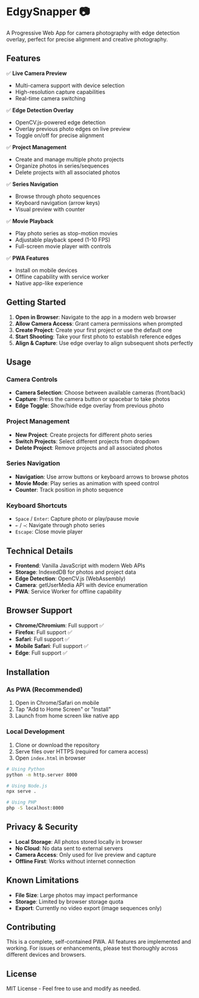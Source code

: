 # EdgySnapper 📷

A Progressive Web App for camera photography with edge detection overlay, perfect for precise alignment and creative photography.

## Features

✅ **Live Camera Preview**
- Multi-camera support with device selection
- High-resolution capture capabilities
- Real-time camera switching

✅ **Edge Detection Overlay**
- OpenCV.js-powered edge detection
- Overlay previous photo edges on live preview
- Toggle on/off for precise alignment

✅ **Project Management**
- Create and manage multiple photo projects
- Organize photos in series/sequences
- Delete projects with all associated photos

✅ **Series Navigation**
- Browse through photo sequences
- Keyboard navigation (arrow keys)
- Visual preview with counter

✅ **Movie Playback**
- Play photo series as stop-motion movies
- Adjustable playback speed (1-10 FPS)
- Full-screen movie player with controls

✅ **PWA Features**
- Install on mobile devices
- Offline capability with service worker
- Native app-like experience

## Getting Started

1. **Open in Browser**: Navigate to the app in a modern web browser
2. **Allow Camera Access**: Grant camera permissions when prompted
3. **Create Project**: Create your first project or use the default one
4. **Start Shooting**: Take your first photo to establish reference edges
5. **Align & Capture**: Use edge overlay to align subsequent shots perfectly

## Usage

### Camera Controls
- **Camera Selection**: Choose between available cameras (front/back)
- **Capture**: Press the camera button or spacebar to take photos
- **Edge Toggle**: Show/hide edge overlay from previous photo

### Project Management
- **New Project**: Create projects for different photo series
- **Switch Projects**: Select different projects from dropdown
- **Delete Project**: Remove projects and all associated photos

### Series Navigation
- **Navigation**: Use arrow buttons or keyboard arrows to browse photos
- **Movie Mode**: Play series as animation with speed control
- **Counter**: Track position in photo sequence

### Keyboard Shortcuts
- `Space` / `Enter`: Capture photo or play/pause movie
- `←` / `→`: Navigate through photo series
- `Escape`: Close movie player

## Technical Details

- **Frontend**: Vanilla JavaScript with modern Web APIs
- **Storage**: IndexedDB for photos and project data
- **Edge Detection**: OpenCV.js (WebAssembly)
- **Camera**: getUserMedia API with device enumeration
- **PWA**: Service Worker for offline capability

## Browser Support

- **Chrome/Chromium**: Full support ✅
- **Firefox**: Full support ✅  
- **Safari**: Full support ✅
- **Mobile Safari**: Full support ✅
- **Edge**: Full support ✅

## Installation

### As PWA (Recommended)
1. Open in Chrome/Safari on mobile
2. Tap "Add to Home Screen" or "Install"
3. Launch from home screen like native app

### Local Development
1. Clone or download the repository
2. Serve files over HTTPS (required for camera access)
3. Open `index.html` in browser

```bash
# Using Python
python -m http.server 8000

# Using Node.js
npx serve .

# Using PHP
php -S localhost:8000
```

## Privacy & Security

- **Local Storage**: All photos stored locally in browser
- **No Cloud**: No data sent to external servers
- **Camera Access**: Only used for live preview and capture
- **Offline First**: Works without internet connection

## Known Limitations

- **File Size**: Large photos may impact performance
- **Storage**: Limited by browser storage quota
- **Export**: Currently no video export (image sequences only)

## Contributing

This is a complete, self-contained PWA. All features are implemented and working. For issues or enhancements, please test thoroughly across different devices and browsers.

## License

MIT License - Feel free to use and modify as needed.